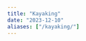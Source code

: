 ```yaml
---
title: "Kayaking"
date: "2023-12-10"
aliases: ["/kayaking/"]
---
```


<div class="gallery">
    <a href="https://live.staticflickr.com/65535/53162217160_e59fdf8baf_k.jpg" data-ngthumb="https://live.staticflickr.com/65535/53162217160_e59fdf8baf_k.jpg"></a>
    <a href="https://live.staticflickr.com/65535/53161996869_a06f9b5271_k.jpg" data-ngthumb="https://live.staticflickr.com/65535/53161996869_a06f9b5271_k.jpg"></a>
    <a href="https://live.staticflickr.com/65535/53161204952_2aee5a4ffe_k.jpg" data-ngthumb="https://live.staticflickr.com/65535/53161204952_2aee5a4ffe_k.jpg"></a>
    <a href="https://live.staticflickr.com/65535/53162241430_d5604054ad_k.jpg" data-ngthumb="https://live.staticflickr.com/65535/53162241430_d5604054ad_k.jpg"></a>
    <a href="https://live.staticflickr.com/65535/53162268630_acf34ef4d3_k.jpg" data-ngthumb="https://live.staticflickr.com/65535/53162268630_acf34ef4d3_k.jpg"></a>
    <a href="https://live.staticflickr.com/65535/53161838381_6efcd32c26_k.jpg" data-ngthumb="https://live.staticflickr.com/65535/53161838381_6efcd32c26_k.jpg"></a>
    <a href="https://live.staticflickr.com/65535/53162330948_3e83dc7d65_k.jpg" data-ngthumb="https://live.staticflickr.com/65535/53162330948_3e83dc7d65_k.jpg"></a>
    <a href="https://live.staticflickr.com/65535/53167294508_268585af9e_k.jpg" data-ngthumb="https://live.staticflickr.com/65535/53167294508_268585af9e_k.jpg"></a>
    <a href="https://live.staticflickr.com/65535/53388959293_d362fc9950_k.jpg" data-ngthumb="https://live.staticflickr.com/65535/53388959293_d362fc9950_k.jpg"></a>
    <a href="https://live.staticflickr.com/65535/53387910117_ec72302ef7_k.jpg" data-ngthumb="https://live.staticflickr.com/65535/53387910117_ec72302ef7_k.jpg"></a>
    <a href="https://live.staticflickr.com/65535/53388962083_87abe320ce_k.jpg"></a>
    <a href="https://live.staticflickr.com/65535/53388831846_0f24881daf_k.jpg"></a>
    <a href="https://live.staticflickr.com/65535/53388831996_e3a57086d8_k.jpg"></a>
    <a href="https://live.staticflickr.com/65535/53389020158_2d36cd2acd_k.jpg"></a>
    <a href="https://live.staticflickr.com/65535/53389020253_73f7a98312_k.jpg"></a>
    <a href="https://live.staticflickr.com/65535/53389140384_a143556ae3_k.jpg"></a>
    <a href="https://live.staticflickr.com/65535/53389020548_1102222db1_k.jpg"></a>
    <a href="https://live.staticflickr.com/65535/53389020618_76bb093c58_k.jpg"></a>
    <a href="https://live.staticflickr.com/65535/53389021553_56c5d4f531_k.jpg"></a>
    <a href="https://live.staticflickr.com/65535/53389141704_87ef9b8218_k.jpg"></a>
    <a href="https://live.staticflickr.com/65535/53389269540_273e3eaf7a_k.jpg"></a>
    <a href="https://live.staticflickr.com/65535/53389021818_11fe4745b6_k.jpg"></a>
    <a href="https://live.staticflickr.com/65535/53389269760_fb3b36c1fb_k.jpg"></a>
    <a href="https://live.staticflickr.com/65535/53389022048_e8a93a1ad4_k.jpg"></a>
    <a href="https://live.staticflickr.com/65535/53389270400_a63ec9dae4_k.jpg"></a>
    <a href="https://live.staticflickr.com/65535/53387913442_ebcaed7a74_k.jpg"></a>
    <a href="https://live.staticflickr.com/65535/53388834991_31563384dd_k.jpg"></a>
    <a href="https://live.staticflickr.com/65535/53410765036_074d56cb7a_k.jpg"></a>
    <a href="https://live.staticflickr.com/65535/53411222730_60bcadb345_k.jpg"></a>
    <a href="https://live.staticflickr.com/65535/53411261730_275e33934a_k.jpg"></a>
    <a href="https://live.staticflickr.com/65535/53411148059_4bddfd8b38_k.jpg"></a>
    <a href="https://live.staticflickr.com/65535/53411261700_106e260228_k.jpg"></a>
    <a href="https://live.staticflickr.com/65535/53411261715_5a47881a92_k.jpg"></a>
    <a href="https://live.staticflickr.com/65535/53411261665_82e94c4dbb_k.jpg"></a>
    <a href="https://live.staticflickr.com/65535/53410992723_1f9100e642_k.jpg"></a>
    <a href="https://live.staticflickr.com/65535/53411261640_c203f2b694_k.jpg"></a>
    <a href="https://live.staticflickr.com/65535/53389019443_afdc09b604_k.jpg" data-ngthumb="https://live.staticflickr.com/65535/53389019443_2bdfe8c901_n.jpg"></a>
</div>
